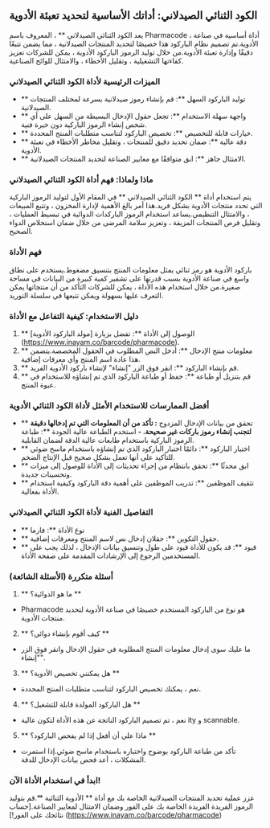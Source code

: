 ## الكود الثنائي الصيدلاني: أداتك الأساسية لتحديد تعبئة الأدوية

يعد الكود الثنائي الصيدلاني ** ، المعروف باسم Pharmacode ، أداة أساسية في صناعة الأدوية.تم تصميم نظام الباركود هذا خصيصًا لتحديد المنتجات الصيدلانية ، مما يضمن تتبعًا دقيقًا وإدارة تعبئة الأدوية.من خلال توليد الرموز الباركود الأدوية ، يمكن للشركات تعزيز كفاءتها التشغيلية ، وتقليل الأخطاء ، والامتثال للوائح الصناعية.

### الميزات الرئيسية لأداة الكود الثنائي الصيدلاني
- ** توليد الباركود السهل **: قم بإنشاء رموز صيدلانية بسرعة لمختلف المنتجات الصيدلانية.
- ** واجهة سهلة الاستخدام **: تجعل حقول الإدخال البسيطة من السهل على أي شخص إنشاء الرموز الباركية دون خبرة فنية.
- ** خيارات قابلة للتخصيص **: تخصيص الباركود لتناسب متطلبات المنتج المحددة.
- ** دقة عالية **: ضمان تحديد دقيق للمنتجات ، وتقليل مخاطر الأخطاء في تعبئة الأدوية.
- ** الامتثال جاهز **: ابق متوافقًا مع معايير الصناعة لتحديد المنتجات الصيدلانية.

### ماذا ولماذا: فهم أداة الكود الثنائي الصيدلاني

يتم استخدام أداة ** الكود الثنائي الصيدلاني ** في المقام الأول لتوليد الرموز الباركية التي تحدد منتجات الأدوية بشكل فريد.هذا أمر بالغ الأهمية لإدارة المخزون ، وتتبع المبيعات ، والامتثال التنظيمي.يساعد استخدام الرموز الباركدات الدوائية في تبسيط العمليات ، وتقليل فرص المنتجات المزيفة ، وتعزيز سلامة المرضى من خلال ضمان استخلاص الدواء الصحيح.

### فهم الأداة

باركود الأدوية هو رمز ثنائي يمثل معلومات المنتج بتنسيق مضغوط.يستخدم على نطاق واسع في صناعة الأدوية بسبب قدرتها على تشفير كمية كبيرة من البيانات في مساحة صغيرة.من خلال استخدام هذه الأداة ، يمكن للشركات التأكد من أن منتجاتها يمكن التعرف عليها بسهولة ويمكن تتبعها في سلسلة التوريد.

### دليل الاستخدام: كيفية التفاعل مع الأداة

1. ** الوصول إلى الأداة **: تفضل بزيارة [مولد الباركود الأدوية] (https://www.inayam.co/barcode/pharmacode).
2. ** معلومات منتج الإدخال **: أدخل النص المطلوب في الحقول المخصصة.يتضمن هذا عادة اسم المنتج وأي معرفات إضافية.
3. ** قم بإنشاء الباركود **: انقر فوق الزر "إنشاء" لإنشاء باركود الأدوية الفريد.
4. ** قم بتنزيل أو طباعة **: حفظ أو طباعة الباركود الذي تم إنشاؤه للاستخدام في عبوة المنتج.

### أفضل الممارسات للاستخدام الأمثل لأداة الكود الثنائي الأدوية

- ** تحقق من بيانات الإدخال المزدوج **: تأكد من أن المعلومات التي تم إدخالها دقيقة لتجنب إنشاء رموز باركات غير صحيحة.
-** استخدم الطباعة عالية الجودة **: طباعة الرموز الباركية باستخدام طابعات عالية الدقة لضمان القابلية.
- ** اختبار الباركود **: دائمًا اختبار الباركود الذي تم إنشاؤه باستخدام ماسح ضوئي للتأكيد على أنها تعمل بشكل صحيح قبل الإنتاج الضخم.
- ** ابق محدثًا **: تحقق بانتظام من إجراء تحديثات إلى الأداة للوصول إلى ميزات وتحسينات جديدة.
- ** تثقيف الموظفين **: تدريب الموظفين على أهمية دقة الباركود وكيفية استخدام الأداة بفعالية.

### التفاصيل الفنية لأداة الكود الثنائي الصيدلاني

- ** نوع الأداة **: فارما
- ** حقول التكوين **: حقلان إدخال نص لاسم المنتج ومعرفات إضافية.
- ** قيود **: قد يكون للأداة قيود على طول وتنسيق بيانات الإدخال ، لذلك يجب على المستخدمين الرجوع إلى الإرشادات المقدمة على صفحة الأداة.

### أسئلة متكررة (الأسئلة الشائعة)

1. ** ما هو الدوائية؟ **
- Pharmacode هو نوع من الباركود المستخدم خصيصًا في صناعة الأدوية لتحديد منتجات الأدوية.

2. ** كيف أقوم بإنشاء دوائي؟ **
- ما عليك سوى إدخال معلومات المنتج المطلوبة في حقول الإدخال وانقر فوق الزر "إنشاء".

3. ** هل يمكنني تخصيص الأدوية؟ **
- نعم ، يمكنك تخصيص الباركود لتناسب متطلبات المنتج المحددة.

4. ** هل الباركود المولدة قابلة للتشغيل؟ **
- نعم ، تم تصميم الباركود الناتجة عن هذه الأداة لتكون عالية ity و scannable.

5. ** ماذا علي أن أفعل إذا لم يفحص الباركود؟ **
- تأكد من طباعة الباركود بوضوح واختباره باستخدام ماسح ضوئي.إذا استمرت المشكلات ، أعد فحص بيانات الإدخال للدقة.

### ابدأ في استخدام الأداة الآن!

عزز عملية تحديد المنتجات الصيدلانية الخاصة بك مع أداة ** الأدوية الثنائية **.قم بتوليد الرموز الفريدة الفريدة الخاصة بك على الفور وضمان الامتثال لمعايير الصناعة.[حساب نتائجك على الفور!] (https://www.inayam.co/barcode/pharmacode)